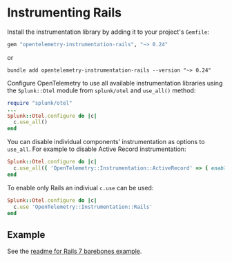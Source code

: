 # Instrumenting Rails

Install the instrumentation library by adding it to your project's `Gemfile`:

``` ruby
gem "opentelemetry-instrumentation-rails", "~> 0.24"
```

or

```shell
bundle add opentelemetry-instrumentation-rails --version "~> 0.24"
```

Configure OpenTelemetry to use all available instrumentation libraries using the
`Splunk::Otel` module from `splunk/otel` and `use_all()` method:

``` ruby
require "splunk/otel"
...
Splunk::Otel.configure do |c|
  c.use_all()
end
```

You can disable individual components' instrumentation as options to
`use_all`. For example to disable Active Record instrumentation:

``` ruby
Splunk::Otel.configure do |c|
  c.use_all({ 'OpenTelemetry::Instrumentation::ActiveRecord' => { enabled: false } })
end
```

To enable only Rails an indiviual `c.use` can be used:

```ruby
Splunk::Otel.configure do |c|
  c.use 'OpenTelemetry::Instrumentation::Rails'
end
```

## Example

See the [readme for Rails 7 barebones example](../examples/rails-7-barebones/README.md).
